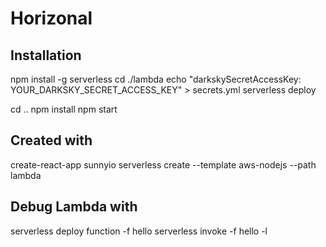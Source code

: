 # Horizonal

## Installation
npm install -g serverless
cd ./lambda
echo "darkskySecretAccessKey: YOUR_DARKSKY_SECRET_ACCESS_KEY" > secrets.yml
serverless deploy

cd ..
npm install
npm start

## Created with
create-react-app sunnyio
serverless create --template aws-nodejs --path lambda

## Debug Lambda with
serverless deploy function -f hello
serverless invoke -f hello -l
